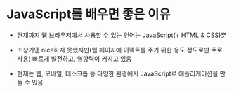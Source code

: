 # JavaScript를 배우면 좋은 이유

- 현재까지 웹 브라우저에서 사용할 수 있는 언어는 JavaScript(+ HTML & CSS)뿐

- 초창기엔 nice하지 못했지만(웹 페이지에 이펙트를 주기 위한 용도 정도로만 주로 사용) 빠르게 발전하고, 영향력이 커지고 있음

- 현재는 웹, 모바일, 데스크톱 등 다양한 환경에서 JavaScript로 애플리케이션을 만들 수 있음
